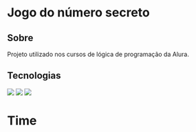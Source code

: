 <h1>Jogo do número secreto</h1>

<h2>Sobre</h2>
<p>Projeto utilizado nos cursos de lógica de programação da Alura.</p>

## Tecnologias
<div>
  <img src="https://img.shields.io/badge/HTML-239120?style=for-the-badge&logo=html5&logoColor=white">
  <img src="https://img.shields.io/badge/CSS-239120?style=for-the-badge&logo=css3&logoColor=white">
  <img src="https://img.shields.io/badge/JavaScript-F7DF1E?style=for-the-badge&logo=javascript3&logoColor=black">
</div>

# Time
